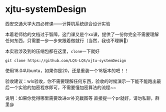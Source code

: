 # xjtu-systemDesign
西安交通大学大四必修课——计算机系统综合设计实验

本着老师给的文档过于智障，这门课又是个xx课，提供了一份你完全不需要理解任何东西，只需要一步一步来跟着做就行（当然，我也不理解🤣）

本实验涉及到的压缩包都在这里，`clone`一下就好

`git clone https://github.com/LQS-LQS/xjtu-systemDesign`

使用18.04Ubuntu，如果你是20，还是重装一个18版本的吧！！ 

验收建议：wlx验收，你不需要理解任何东西，验收的时候演示一下能不能跑出最后一个实验的加密程序即可，不需要懂加密算法的流程~~



说明：如果你觉得哪里需要改进or补充截图等 直接提一个pr就好，请勿私聊，群里@
